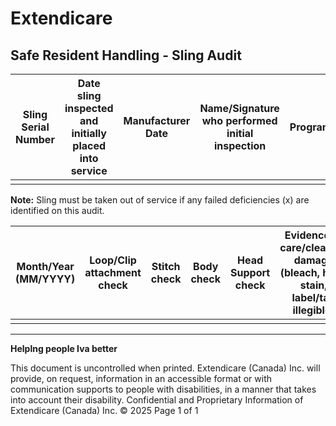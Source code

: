 # Extendicare
## Safe Resident Handling - Sling Audit

| Sling Serial Number | Date sling inspected and initially placed into service | Manufacturer Date | Name/Signature who performed initial inspection | Program/Unit | Make/Model # of Sling | Type of Sling/Size | Loop or Clip |
|---------------------|--------------------------------------------------------|-------------------|------------------------------------------------|--------------|----------------------|--------------------|--------------|
|                     |                                                        |                   |                                                |              |                      |                    |              |

**Note:** Sling must be taken out of service if any failed deficiencies (x) are identified on this audit.

| Month/Year (MM/YYYY) | Loop/Clip attachment check | Stitch check | Body check | Head Support check | Evidence of care/cleaning damage (bleach, heat, stain, label/tag illegible) | Clip check using clip gauge tool (if applicable) | Age check |
|----------------------|---------------------------|--------------|------------|--------------------|--------------------------------------------------------------------------------|--------------------------------------------------|-----------|
|                      |                           |              |            |                    |                                                                                |                                                  |           |

----

**Helplng people Iva better**

This document is uncontrolled when printed.
Extendicare (Canada) Inc. will provide, on request, information in an accessible format or with communication supports to people with disabilities, in a manner that takes into account their disability. Confidential and Proprietary Information of Extendicare (Canada) Inc. © 2025
Page 1 of 1